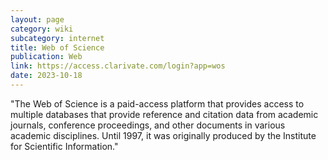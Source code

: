 ```yaml
---
layout: page
category: wiki
subcategory: internet
title: Web of Science
publication: Web
link: https://access.clarivate.com/login?app=wos
date: 2023-10-18
---
```


"The Web of Science is a paid-access platform that provides access to multiple databases that provide reference and citation data from academic journals, conference proceedings, and other documents in various academic disciplines. Until 1997, it was originally produced by the Institute for Scientific Information."
